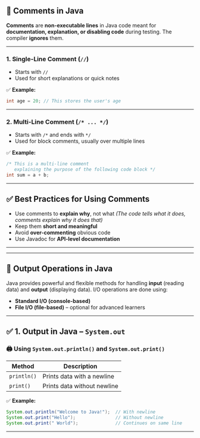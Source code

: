 
## 📝 Comments in Java

**Comments** are **non-executable lines** in Java code meant for **documentation, explanation, or disabling code** during testing. The compiler **ignores** them.

---

### 1. **Single-Line Comment (`//`)**

* Starts with `//`
* Used for short explanations or quick notes

✅ **Example:**

```java
int age = 20; // This stores the user's age
```

---

### 2. **Multi-Line Comment (`/* ... */`)**

* Starts with `/*` and ends with `*/`
* Used for block comments, usually over multiple lines

✅ **Example:**

```java
/* This is a multi-line comment
   explaining the purpose of the following code block */
int sum = a + b;
```

---

## ✅ Best Practices for Using Comments

* Use comments to **explain why**, not what
  *(The code tells what it does, comments explain why it does that)*
* Keep them **short and meaningful**
* Avoid **over-commenting** obvious code
* Use Javadoc for **API-level documentation**

---


---

## 🔁 Output Operations in Java

Java provides powerful and flexible methods for handling **input** (reading data) and **output** (displaying data). I/O operations are done using:

* **Standard I/O (console-based)**
* **File I/O (file-based)** – optional for advanced learners

---

## ✅ **1. Output in Java** – `System.out`

### 🖨️ Using `System.out.println()` and `System.out.print()`

| Method      | Description                 |
| ----------- | --------------------------- |
| `println()` | Prints data with a newline  |
| `print()`   | Prints data without newline |

✅ **Example:**

```java
System.out.println("Welcome to Java!");  // With newline
System.out.print("Hello");               // Without newline
System.out.print(" World");              // Continues on same line
```


---
